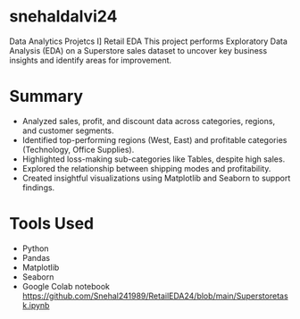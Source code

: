 # snehaldalvi24
Data Analytics Projetcs
I] Retail EDA
This project performs Exploratory Data Analysis (EDA) on a Superstore sales dataset to uncover key business insights and identify areas for improvement.

# Summary

- Analyzed sales, profit, and discount data across categories, regions, and customer segments.
- Identified top-performing regions (West, East) and profitable categories (Technology, Office Supplies).
- Highlighted loss-making sub-categories like Tables, despite high sales.
- Explored the relationship between shipping modes and profitability.
- Created insightful visualizations using Matplotlib and Seaborn to support findings.

# Tools Used
- Python
- Pandas
- Matplotlib
- Seaborn
- Google Colab notebook
https://github.com/Snehal241989/RetailEDA24/blob/main/Superstoretask.ipynb
